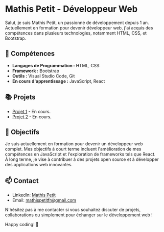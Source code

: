 # Mathis Petit - Développeur Web

Salut, je suis Mathis Petit, un passionné de développement depuis 1 an. Actuellement en formation pour devenir développeur web, j'ai acquis des compétences dans plusieurs technologies, notamment HTML, CSS, et Bootstrap.

## 🚀 Compétences

- **Langages de Programmation :** HTML, CSS
- **Framework :** Bootstrap
- **Outils :** Visual Studio Code, Git
- **En cours d'apprentissage :** JavaScript, React

## 📚 Projets

- [Projet 1](lien_vers_projet_1) - En cours.
- [Projet 2](lien_vers_projet_2) - En cours.

## 🌱 Objectifs

Je suis actuellement en formation pour devenir un développeur web complet. Mes objectifs à court terme incluent l'amélioration de mes compétences en JavaScript et l'exploration de frameworks tels que React. À long terme, je vise à contribuer à des projets open source et à développer des applications web innovantes.

## 📫 Contact

- LinkedIn: [Mathis Petit](https://www.linkedin.com/in/mathis-petit-7a6133249/)
- Email: mathispetitfr@gmail.com

N'hésitez pas à me contacter si vous souhaitez discuter de projets, collaborations ou simplement pour échanger sur le développement web !

Happy coding! 🚀

